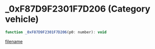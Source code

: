 # _0xF87D9F2301F7D206 (Category vehicle)

```js
function _0xF87D9F2301F7D206(p0: number): void
```

[filename](_0xF87D9F2301F7D206_m.md ':include')